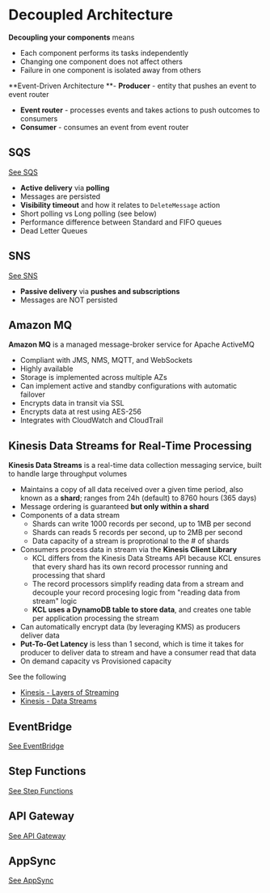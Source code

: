 # Decoupled Architecture
**Decoupling your components** means
- Each component performs its tasks independently
- Changing one component does not affect others
- Failure in one component is isolated away from others

**Event-Driven Architecture
**- **Producer** - entity that pushes an event to event router
- **Event router** - processes events and takes actions to push outcomes to consumers
- **Consumer** - consumes an event from event router

## SQS
[See SQS](/decoupled-architecture/sqs.md)
- **Active delivery** via **polling**
- Messages are persisted
- **Visibility timeout** and how it relates to `DeleteMessage` action
- Short polling vs Long polling (see below)
- Performance difference between Standard and FIFO queues
- Dead Letter Queues

## SNS
[See SNS](/decoupled-architecture/sns.md)
- **Passive delivery** via **pushes and subscriptions**
- Messages are NOT persisted

## Amazon MQ

**Amazon MQ** is a managed message-broker service for Apache ActiveMQ
- Compliant with JMS, NMS, MQTT, and WebSockets
- Highly available
- Storage is implemented across multiple AZs
- Can implement active and standby configurations with automatic failover
- Encrypts data in transit via SSL
- Encrypts data at rest using AES-256
- Integrates with CloudWatch and CloudTrail

## Kinesis Data Streams for Real-Time Processing

**Kinesis Data Streams** is a real-time data collection messaging service, built to handle large throughput volumes
- Maintains a copy of all data received over a given time period, also known as a **shard**; ranges from 24h (default) to 8760 hours (365 days)
- Message ordering is guaranteed **but only within a shard**
- Components of a data stream
	- Shards can write 1000 records per second, up to 1MB per second
	- Shards can reads 5 records per second, up to 2MB per second
	- Data capacity of a stream is proprotional to the # of shards
- Consumers process data in stream via the **Kinesis Client Library**
	- KCL differs from the Kinesis Data Streams API because KCL ensures that every shard has its own record processor running and processing that shard
	- The record processors simplify reading data from a stream and decouple your record procesing logic from "reading data from stream" logic
	- **KCL uses a DynamoDB table to store data**, and creates one table per application processing the stream
- Can automatically encrypt data (by leveraging KMS) as producers deliver data
- **Put-To-Get Latency** is less than 1 second, which is time it takes for producer to deliver data to stream and have a consumer read that data
- On demand capacity vs Provisioned capacity

See the following
- [Kinesis - Layers of Streaming](/analytics/kinesis.md#layers-of-streaming)
- [Kinesis - Data Streams](/analytics/kinesis.md#kinesis-data-streams-very-customizable)

## EventBridge

[See EventBridge](/decoupled-architecture/event-bridge.md)

## Step Functions
[See Step Functions](/compute/step-functions.md)

## API Gateway
[See API Gateway](/misc/api-gateway.md)

## AppSync

[See AppSync](/security-identity-access/cognito.md#appsync)
